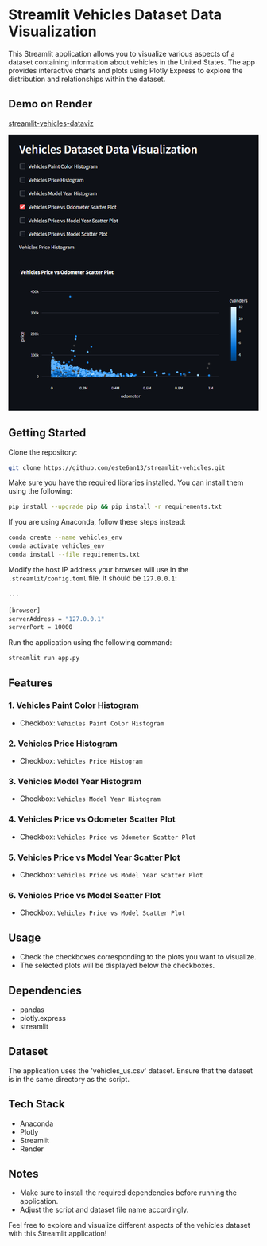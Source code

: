 # Streamlit Vehicles Dataset Data Visualization

This Streamlit application allows you to visualize various aspects of a dataset containing information about vehicles in the United States. The app provides interactive charts and plots using Plotly Express to explore the distribution and relationships within the dataset.

## Demo on Render

[streamlit-vehicles-dataviz](https://streamlit-vehicles-dataviz.onrender.com/)


![alt text](fig/image.png)


## Getting Started

Clone the repository:

```sh
git clone https://github.com/este6an13/streamlit-vehicles.git
```

Make sure you have the required libraries installed. You can install them using the following:

```sh
pip install --upgrade pip && pip install -r requirements.txt
```

If you are using Anaconda, follow these steps instead:

```sh
conda create --name vehicles_env
conda activate vehicles_env
conda install --file requirements.txt
```

Modify the host IP address your browser will use in the `.streamlit/config.toml` file. It should be `127.0.0.1`:

```sh
...

[browser]
serverAddress = "127.0.0.1"
serverPort = 10000
```

Run the application using the following command:

```bash
streamlit run app.py
```

## Features

### 1. Vehicles Paint Color Histogram
   - Checkbox: `Vehicles Paint Color Histogram`

### 2. Vehicles Price Histogram
   - Checkbox: `Vehicles Price Histogram`

### 3. Vehicles Model Year Histogram
   - Checkbox: `Vehicles Model Year Histogram`

### 4. Vehicles Price vs Odometer Scatter Plot
   - Checkbox: `Vehicles Price vs Odometer Scatter Plot`

### 5. Vehicles Price vs Model Year Scatter Plot
   - Checkbox: `Vehicles Price vs Model Year Scatter Plot`

### 6. Vehicles Price vs Model Scatter Plot
   - Checkbox: `Vehicles Price vs Model Scatter Plot`

## Usage

- Check the checkboxes corresponding to the plots you want to visualize.
- The selected plots will be displayed below the checkboxes.

## Dependencies

- pandas
- plotly.express
- streamlit

## Dataset

The application uses the 'vehicles_us.csv' dataset. Ensure that the dataset is in the same directory as the script.

## Tech Stack

- Anaconda
- Plotly
- Streamlit
- Render

## Notes

- Make sure to install the required dependencies before running the application.
- Adjust the script and dataset file name accordingly.

Feel free to explore and visualize different aspects of the vehicles dataset with this Streamlit application!